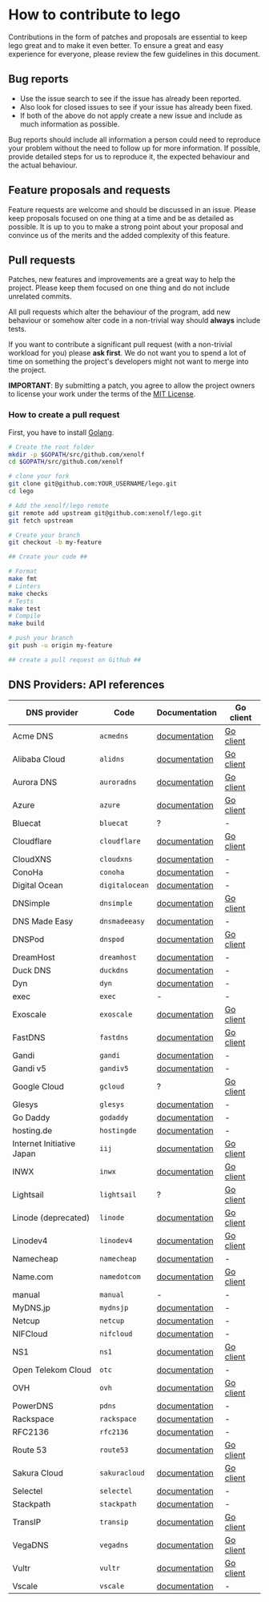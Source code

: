 # How to contribute to lego

Contributions in the form of patches and proposals are essential to keep lego great and to make it even better.
To ensure a great and easy experience for everyone, please review the few guidelines in this document.

## Bug reports

- Use the issue search to see if the issue has already been reported.
- Also look for closed issues to see if your issue has already been fixed.
- If both of the above do not apply create a new issue and include as much information as possible.

Bug reports should include all information a person could need to reproduce your problem without the need to
follow up for more information. If possible, provide detailed steps for us to reproduce it, the expected behaviour and the actual behaviour.

## Feature proposals and requests

Feature requests are welcome and should be discussed in an issue.
Please keep proposals focused on one thing at a time and be as detailed as possible.
It is up to you to make a strong point about your proposal and convince us of the merits and the added complexity of this feature.

## Pull requests

Patches, new features and improvements are a great way to help the project.
Please keep them focused on one thing and do not include unrelated commits.

All pull requests which alter the behaviour of the program, add new behaviour or somehow alter code in a non-trivial way should **always** include tests.

If you want to contribute a significant pull request (with a non-trivial workload for you) please **ask first**. We do not want you to spend
a lot of time on something the project's developers might not want to merge into the project.

**IMPORTANT**: By submitting a patch, you agree to allow the project
owners to license your work under the terms of the [MIT License](LICENSE).

### How to create a pull request

First, you have to install [Golang](https://golang.org/doc/install).

```bash
# Create the root folder
mkdir -p $GOPATH/src/github.com/xenolf
cd $GOPATH/src/github.com/xenolf

# clone your fork
git clone git@github.com:YOUR_USERNAME/lego.git
cd lego

# Add the xenolf/lego remote
git remote add upstream git@github.com:xenolf/lego.git
git fetch upstream
```

```bash
# Create your branch
git checkout -b my-feature

## Create your code ##
```

```bash
# Format
make fmt
# Linters
make checks
# Tests
make test
# Compile
make build
```

```bash
# push your branch
git push -u origin my-feature

## create a pull request on Github ##
```


## DNS Providers: API references

| DNS provider              | Code           | Documentation                                                                                                | Go client                                                         |
|---------------------------|----------------|--------------------------------------------------------------------------------------------------------------|-------------------------------------------------------------------|
| Acme DNS                  | `acmedns`      | [documentation](https://github.com/joohoi/acme-dns#api)                                                      | [Go client](https://github.com/cpu/goacmedns)                     |
| Alibaba Cloud             | `alidns`       | [documentation](https://www.alibabacloud.com/help/doc-detail/42875.htm)                                      | [Go client](https://github.com/aliyun/alibaba-cloud-sdk-go)       |
| Aurora DNS                | `auroradns`    | [documentation](https://libcloud.readthedocs.io/en/latest/dns/drivers/auroradns.html#api-docs)               | [Go client](https://github.com/edeckers/auroradnsclient)          |
| Azure                     | `azure`        | [documentation](https://docs.microsoft.com/en-us/go/azure/)                                                  | [Go client](https://github.com/Azure/azure-sdk-for-go)            |
| Bluecat                   | `bluecat`      | ?                                                                                                            | -                                                                 |
| Cloudflare                | `cloudflare`   | [documentation](https://api.cloudflare.com/)                                                                 | [Go client](https://github.com/cloudflare/cloudflare-go)          |
| CloudXNS                  | `cloudxns`     | [documentation](https://www.cloudxns.net/Public/Doc/CloudXNS_api2.0_doc_zh-cn.zip)                           | -                                                                 |
| ConoHa                    | `conoha`       | [documentation](https://www.conoha.jp/docs/)                                                                 | -                                                                 |
| Digital Ocean             | `digitalocean` | [documentation](https://developers.digitalocean.com/documentation/v2/#domain-records)                        | -                                                                 |
| DNSimple                  | `dnsimple`     | [documentation](https://developer.dnsimple.com/v2/)                                                          | [Go client](https://github.com/dnsimple/dnsimple-go)              |
| DNS Made Easy             | `dnsmadeeasy`  | [documentation](https://api-docs.dnsmadeeasy.com/)                                                           | -                                                                 |
| DNSPod                    | `dnspod`       | [documentation](https://www.dnspod.cn/docs/index.html)                                                       | [Go client](https://github.com/decker502/dnspod-go)               |
| DreamHost                 | `dreamhost`    | [documentation](https://help.dreamhost.com/hc/en-us/articles/217560167-API_overview)                         | -                                                                 |
| Duck DNS                  | `duckdns`      | [documentation](https://www.duckdns.org/spec.jsp)                                                            | -                                                                 |
| Dyn                       | `dyn`          | [documentation](https://help.dyn.com/rest/)                                                                  | -                                                                 |
| exec                      | `exec`         | -                                                                                                            | -                                                                 |
| Exoscale                  | `exoscale`     | [documentation](https://community.exoscale.com/documentation/dns/api/)                                       | [Go client](https://github.com/exoscale/egoscale)                 |
| FastDNS                   | `fastdns`      | [documentation](https://developer.akamai.com/api/web_performance/fast_dns_record_management/v1.html)         | [Go client](https://github.com/akamai/AkamaiOPEN-edgegrid-golang) |
| Gandi                     | `gandi`        | [documentation](http://doc.rpc.gandi.net/index.html)                                                         | -                                                                 |
| Gandi v5                  | `gandiv5`      | [documentation](http://doc.livedns.gandi.net)                                                                | -                                                                 |
| Google Cloud              | `gcloud`       | ?                                                                                                            | [Go client](https://github.com/googleapis/google-api-go-client)   |
| Glesys                    | `glesys`       | [documentation](https://github.com/GleSYS/API/wiki/API-Documentation)                                        | -                                                                 |
| Go Daddy                  | `godaddy`      | [documentation](https://developer.godaddy.com/doc/endpoint/domains)                                          | -                                                                 |
| hosting.de                | `hostingde`    | [documentation](https://www.hosting.de/api/#dns)                                                             | -                                                                 |
| Internet Initiative Japan | `iij`          | [documentation](http://manual.iij.jp/p2/pubapi/)                                                             | [Go client](https://github.com/iij/doapi)                         |
| INWX                      | `inwx`         | [documentation](https://www.inwx.de/en/help/apidoc)                                                          | [Go client](https://github.com/smueller18/goinwx)                 | 
| Lightsail                 | `lightsail`    | ?                                                                                                            | [Go client](https://github.com/aws/aws-sdk-go/aws)                |
| Linode (deprecated)       | `linode`       | [documentation](https://www.linode.com/api/dns)                                                              | [Go client](https://github.com/timewasted/linode)                 |
| Linodev4                  | `linodev4`     | [documentation](https://developers.linode.com/api/v4)                                                        | [Go client](https://github.com/linode/linodego)                   |
| Namecheap                 | `namecheap`    | [documentation](https://www.namecheap.com/support/api/methods.aspx)                                          | -                                                                 |
| Name.com                  | `namedotcom`   | [documentation](https://www.name.com/api-docs/DNS)                                                           | [Go client](https://github.com/namedotcom/go)                     |
| manual                    | `manual`       | -                                                                                                            | -                                                                 |
| MyDNS.jp                  | `mydnsjp`      | [documentation](https://www.mydns.jp/?MENU=030)                                                              | -                                                                 |
| Netcup                    | `netcup`       | [documentation](https://www.netcup-wiki.de/wiki/DNS_API)                                                     | -                                                                 |
| NIFCloud                  | `nifcloud`     | [documentation](https://mbaas.nifcloud.com/doc/current/rest/common/format.html)                              | -                                                                 |
| NS1                       | `ns1`          | [documentation](https://ns1.com/api)                                                                         | [Go client](https://github.com/ns1/ns1-go)                        |
| Open Telekom Cloud        | `otc`          | [documentation](https://docs.otc.t-systems.com/en-us/dns/index.html)                                         | -                                                                 |
| OVH                       | `ovh`          | [documentation](https://eu.api.ovh.com/)                                                                     | [Go client](https://github.com/ovh/go-ovh)                        |
| PowerDNS                  | `pdns`         | [documentation](https://doc.powerdns.com/md/httpapi/README/)                                                 | -                                                                 |
| Rackspace                 | `rackspace`    | [documentation](https://developer.rackspace.com/docs/cloud-dns/v1/)                                          | -                                                                 |
| RFC2136                   | `rfc2136`      | [documentation](https://tools.ietf.org/html/rfc2136)                                                         | -                                                                 |
| Route 53                  | `route53`      | [documentation](https://docs.aws.amazon.com/Route53/latest/APIReference/API_Operations_Amazon_Route_53.html) | [Go client](https://github.com/aws/aws-sdk-go/aws)                |
| Sakura Cloud              | `sakuracloud`  | [documentation](https://developer.sakura.ad.jp/cloud/api/1.1/)                                               | [Go client](https://github.com/sacloud/libsacloud)                |
| Selectel                  | `selectel`     | [documentation](https://kb.selectel.com/23136054.html)                                                       | -                                                                 |
| Stackpath                 | `stackpath`    | [documentation](https://developer.stackpath.com/en/api/dns/#tag/Zone)                                        | -                                                                 |
| TransIP                   | `transip`      | [documentation](https://api.transip.nl/docs/transip.nl/package-Transip.html)                                 | [Go client](https://github.com/transip/gotransip)                 |
| VegaDNS                   | `vegadns`      | [documentation](https://github.com/shupp/VegaDNS-API)                                                        | [Go client](https://github.com/OpenDNS/vegadns2client)            |
| Vultr                     | `vultr`        | [documentation](https://www.vultr.com/api/#dns)                                                              | [Go client](https://github.com/JamesClonk/vultr)                  |
| Vscale                    | `vscale`       | [documentation](https://developers.vscale.io/documentation/api/v1/#api-Domains_Records)                      | -                                                                 |
